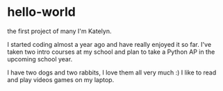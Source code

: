# hello-world
the first project of many
I'm Katelyn.

I started coding almost a year ago and have really enjoyed it so far. I've taken two intro courses at my school and plan to take a Python AP in the upcoming school year. 

I have two dogs and two rabbits, I love them all very much :)
I like to read and play videos games on my laptop.
